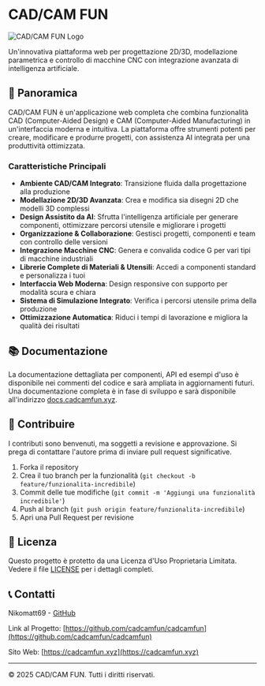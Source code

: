 # CAD/CAM FUN


![CAD/CAM FUN Logo](https://cadcamfun.xyz/logo.png)

Un'innovativa piattaforma web per progettazione 2D/3D, modellazione parametrica e controllo di macchine CNC con integrazione avanzata di intelligenza artificiale.

## 🌟 Panoramica

CAD/CAM FUN è un'applicazione web completa che combina funzionalità CAD (Computer-Aided Design) e CAM (Computer-Aided Manufacturing) in un'interfaccia moderna e intuitiva. La piattaforma offre strumenti potenti per creare, modificare e produrre progetti, con assistenza AI integrata per una produttività ottimizzata.

### Caratteristiche Principali

- **Ambiente CAD/CAM Integrato**: Transizione fluida dalla progettazione alla produzione
- **Modellazione 2D/3D Avanzata**: Crea e modifica sia disegni 2D che modelli 3D complessi
- **Design Assistito da AI**: Sfrutta l'intelligenza artificiale per generare componenti, ottimizzare percorsi utensile e migliorare i progetti
- **Organizzazione & Collaborazione**: Gestisci progetti, componenti e team con controllo delle versioni
- **Integrazione Macchine CNC**: Genera e convalida codice G per vari tipi di macchine industriali
- **Librerie Complete di Materiali & Utensili**: Accedi a componenti standard e personalizza i tuoi
- **Interfaccia Web Moderna**: Design responsive con supporto per modalità scura e chiara
- **Sistema di Simulazione Integrato**: Verifica i percorsi utensile prima della produzione
- **Ottimizzazione Automatica**: Riduci i tempi di lavorazione e migliora la qualità dei risultati

## 📚 Documentazione

La documentazione dettagliata per componenti, API ed esempi d'uso è disponibile nei commenti del codice e sarà ampliata in aggiornamenti futuri. Una documentazione completa è in fase di sviluppo e sarà disponibile all'indirizzo [docs.cadcamfun.xyz](https://docs.cadcamfun.xyz).

## 🤝 Contribuire

I contributi sono benvenuti, ma soggetti a revisione e approvazione. Si prega di contattare l'autore prima di inviare pull request significative.

1. Forka il repository
2. Crea il tuo branch per la funzionalità (`git checkout -b feature/funzionalita-incredibile`)
3. Commit delle tue modifiche (`git commit -m 'Aggiungi una funzionalità incredibile'`)
4. Push al branch (`git push origin feature/funzionalita-incredibile`)
5. Apri una Pull Request per revisione

## 📄 Licenza

Questo progetto è protetto da una Licenza d'Uso Proprietaria Limitata. Vedere il file [LICENSE](LICENSE) per i dettagli completi.

## 📞 Contatti

Nikomatt69 - [GitHub](https://github.com/nikomatt69)

Link al Progetto: [https://github.com/cadcamfun/cadcamfun](https://github.com/cadcamfun/cadcamfun)

Sito Web: [https://cadcamfun.xyz](https://cadcamfun.xyz)



---

© 2025 CAD/CAM FUN. Tutti i diritti riservati.
